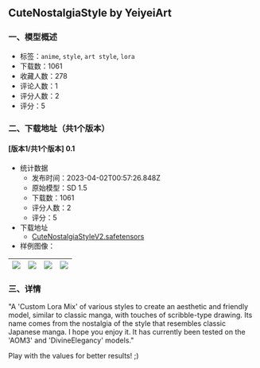 ## CuteNostalgiaStyle by YeiyeiArt
### 一、模型概述

- 标签：`anime`, `style`, `art style`, `lora`
- 下载数：1061
- 收藏人数：278
- 评论人数：1
- 评分人数：2
- 评分：5

### 二、下载地址（共1个版本）

#### [版本1/共1个版本] 0.1

- 统计数据
  - 发布时间：2023-04-02T00:57:26.848Z
  - 原始模型：SD 1.5
  - 下载数：1061
  - 评分人数：2
  - 评分：5
- 下载地址
  - [CuteNostalgiaStyleV2.safetensors](https://civitai.com/api/download/models/33457)
- 样例图像：

| <img src="https://image.civitai.com/xG1nkqKTMzGDvpLrqFT7WA/41f20e7b-7fbb-4918-12a1-74ed3bb0b900/width=450/381491.jpeg" /> | <img src="https://image.civitai.com/xG1nkqKTMzGDvpLrqFT7WA/03b4a604-02d4-4262-5213-b7f117422c00/width=450/381496.jpeg" /> | <img src="https://image.civitai.com/xG1nkqKTMzGDvpLrqFT7WA/6721200a-388b-4c69-0163-5a4feef9e900/width=450/381494.jpeg" /> | <img src="https://image.civitai.com/xG1nkqKTMzGDvpLrqFT7WA/b03152b2-0eed-44af-701e-502f165be900/width=450/381493.jpeg" /> |
| ---- | ---- | ---- | ---- |


### 三、详情
<p>"A 'Custom Lora Mix' of various styles to create an aesthetic and friendly model, similar to classic manga, with touches of scribble-type drawing. Its name comes from the nostalgia of the style that resembles classic Japanese manga. I hope you enjoy it. It has currently been tested on the 'AOM3' and 'DivineElegancy' models."</p><p></p><p>Play with the values for better results! ;)</p>
